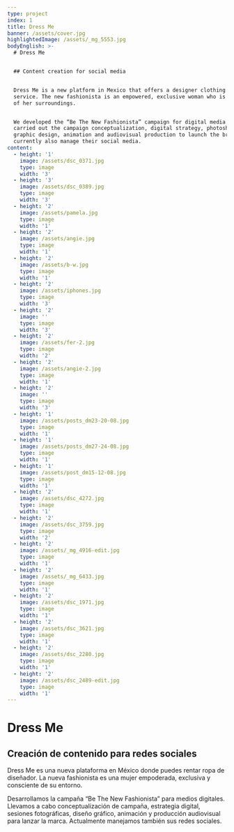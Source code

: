 ```yaml
---
type: project
index: 1
title: Dress Me
banner: /assets/cover.jpg
highlightedImage: /assets/_mg_5553.jpg
bodyEnglish: >-
  # Dress Me


  ## Content creation for social media


  Dress Me is a new platform in Mexico that offers a designer clothing rental
  service. The new fashionista is an empowered, exclusive woman who is conscious
  of her surroundings.


  We developed the “Be The New Fashionista” campaign for digital media. We
  carried out the campaign conceptualization, digital strategy, photoshoots,
  graphic design, animation and audiovisual production to launch the brand. We
  currently also manage their social media.
content:
  - height: '1'
    image: /assets/dsc_0371.jpg
    type: image
    width: '3'
  - height: '3'
    image: /assets/dsc_0389.jpg
    type: image
    width: '3'
  - height: '2'
    image: /assets/pamela.jpg
    type: image
    width: '1'
  - height: '2'
    image: /assets/angie.jpg
    type: image
    width: '1'
  - height: '2'
    image: /assets/b-w.jpg
    type: image
    width: '1'
  - height: '2'
    image: /assets/iphones.jpg
    type: image
    width: '3'
  - height: '2'
    image: ''
    type: image
    width: '3'
  - height: '2'
    image: /assets/fer-2.jpg
    type: image
    width: '2'
  - height: '2'
    image: /assets/angie-2.jpg
    type: image
    width: '1'
  - height: '2'
    image: ''
    type: image
    width: '3'
  - height: '1'
    image: /assets/posts_dm23-20-08.jpg
    type: image
    width: '1'
  - height: '1'
    image: /assets/posts_dm27-24-08.jpg
    type: image
    width: '1'
  - height: '1'
    image: /assets/post_dm15-12-08.jpg
    type: image
    width: '1'
  - height: '2'
    image: /assets/dsc_4272.jpg
    type: image
    width: '1'
  - height: '2'
    image: /assets/dsc_3759.jpg
    type: image
    width: '2'
  - height: '2'
    image: /assets/_mg_4916-edit.jpg
    type: image
    width: '1'
  - height: '2'
    image: /assets/_mg_6433.jpg
    type: image
    width: '1'
  - height: '2'
    image: /assets/dsc_1971.jpg
    type: image
    width: '1'
  - height: '2'
    image: /assets/dsc_3621.jpg
    type: image
    width: '1'
  - height: '2'
    image: /assets/dsc_2280.jpg
    type: image
    width: '1'
  - height: '2'
    image: /assets/dsc_2489-edit.jpg
    type: image
    width: '1'
---
```

# Dress Me

## Creación de contenido para redes sociales

Dress Me es una nueva plataforma en México donde puedes rentar ropa de diseñador. La nueva fashionista es una mujer empoderada, exclusiva y consciente de su entorno.

Desarrollamos la campaña “Be The New Fashionista” para medios digitales. Llevamos a cabo conceptualización de campaña, estrategia digital, sesiones fotográficas, diseño gráfico, animación y producción audiovisual para lanzar la marca. Actualmente manejamos también sus redes sociales.
